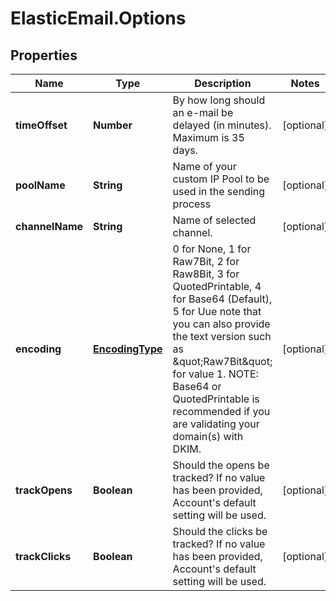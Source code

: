 # ElasticEmail.Options

## Properties

Name | Type | Description | Notes
------------ | ------------- | ------------- | -------------
**timeOffset** | **Number** | By how long should an e-mail be delayed (in minutes). Maximum is 35 days. | [optional] 
**poolName** | **String** | Name of your custom IP Pool to be used in the sending process | [optional] 
**channelName** | **String** | Name of selected channel. | [optional] 
**encoding** | [**EncodingType**](EncodingType.md) | 0 for None, 1 for Raw7Bit, 2 for Raw8Bit, 3 for QuotedPrintable, 4 for Base64 (Default), 5 for Uue note that you can also provide the text version such as \&quot;Raw7Bit\&quot; for value 1. NOTE: Base64 or QuotedPrintable is recommended if you are validating your domain(s) with DKIM. | [optional] 
**trackOpens** | **Boolean** | Should the opens be tracked? If no value has been provided, Account&#39;s default setting will be used. | [optional] 
**trackClicks** | **Boolean** | Should the clicks be tracked? If no value has been provided, Account&#39;s default setting will be used. | [optional] 


